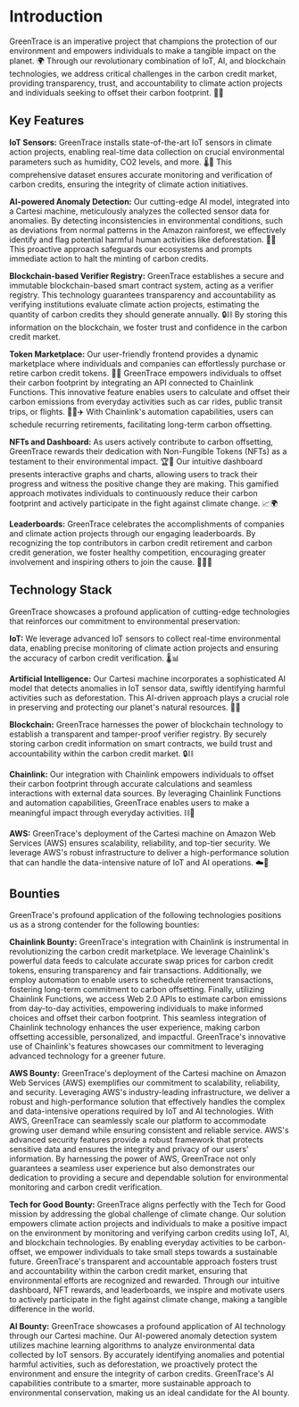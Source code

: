 # Introduction

GreenTrace is an imperative project that champions the protection of our environment and empowers individuals to make a tangible impact on the planet. 🌍 Through our revolutionary combination of IoT, AI, and blockchain technologies, we address critical challenges in the carbon credit market, providing transparency, trust, and accountability to climate action projects and individuals seeking to offset their carbon footprint. 🌱💪

## Key Features
**IoT Sensors:** GreenTrace installs state-of-the-art IoT sensors in climate action projects, enabling real-time data collection on crucial environmental parameters such as humidity, CO2 levels, and more. 🌡️🌿 This comprehensive dataset ensures accurate monitoring and verification of carbon credits, ensuring the integrity of climate action initiatives.

**AI-powered Anomaly Detection:** Our cutting-edge AI model, integrated into a Cartesi machine, meticulously analyzes the collected sensor data for anomalies. By detecting inconsistencies in environmental conditions, such as deviations from normal patterns in the Amazon rainforest, we effectively identify and flag potential harmful human activities like deforestation. 🚫🌳 This proactive approach safeguards our ecosystems and prompts immediate action to halt the minting of carbon credits.

**Blockchain-based Verifier Registry:** GreenTrace establishes a secure and immutable blockchain-based smart contract system, acting as a verifier registry. This technology guarantees transparency and accountability as verifying institutions evaluate climate action projects, estimating the quantity of carbon credits they should generate annually. 🔒⛓️ By storing this information on the blockchain, we foster trust and confidence in the carbon credit market.

**Token Marketplace:** Our user-friendly frontend provides a dynamic marketplace where individuals and companies can effortlessly purchase or retire carbon credit tokens. 🛒💸 GreenTrace empowers individuals to offset their carbon footprint by integrating an API connected to Chainlink Functions. This innovative feature enables users to calculate and offset their carbon emissions from everyday activities such as car rides, public transit trips, or flights. 🚗🚌✈️ With Chainlink's automation capabilities, users can schedule recurring retirements, facilitating long-term carbon offsetting.

**NFTs and Dashboard:** As users actively contribute to carbon offsetting, GreenTrace rewards their dedication with Non-Fungible Tokens (NFTs) as a testament to their environmental impact. 🏆🌱 Our intuitive dashboard presents interactive graphs and charts, allowing users to track their progress and witness the positive change they are making. This gamified approach motivates individuals to continuously reduce their carbon footprint and actively participate in the fight against climate change. 📈🌍

**Leaderboards:** GreenTrace celebrates the accomplishments of companies and climate action projects through our engaging leaderboards. By recognizing the top contributors in carbon credit retirement and carbon credit generation, we foster healthy competition, encouraging greater involvement and inspiring others to join the cause. 🥇🏢🌿

## Technology Stack
GreenTrace showcases a profound application of cutting-edge technologies that reinforces our commitment to environmental preservation:

**IoT:** We leverage advanced IoT sensors to collect real-time environmental data, enabling precise monitoring of climate action projects and ensuring the accuracy of carbon credit verification. 🌡️📊

**Artificial Intelligence:** Our Cartesi machine incorporates a sophisticated AI model that detects anomalies in IoT sensor data, swiftly identifying harmful activities such as deforestation. This AI-driven approach plays a crucial role in preserving and protecting our planet's natural resources. 🤖🌳

**Blockchain:** GreenTrace harnesses the power of blockchain technology to establish a transparent and tamper-proof verifier registry. By securely storing carbon credit information on smart contracts, we build trust and accountability within the carbon credit market. 🔒⛓️

**Chainlink:** Our integration with Chainlink empowers individuals to offset their carbon footprint through accurate calculations and seamless interactions with external data sources. By leveraging Chainlink Functions and automation capabilities, GreenTrace enables users to make a meaningful impact through everyday activities. ⛓️💪

**AWS:** GreenTrace's deployment of the Cartesi machine on Amazon Web Services (AWS) ensures scalability, reliability, and top-tier security. We leverage AWS's robust infrastructure to deliver a high-performance solution that can handle the data-intensive nature of IoT and AI operations. ☁️🚀

## Bounties
GreenTrace's profound application of the following technologies positions us as a strong contender for the following bounties:

**Chainlink Bounty:** GreenTrace's integration with Chainlink is instrumental in revolutionizing the carbon credit marketplace. We leverage Chainlink's powerful data feeds to calculate accurate swap prices for carbon credit tokens, ensuring transparency and fair transactions. Additionally, we employ automation to enable users to schedule retirement transactions, fostering long-term commitment to carbon offsetting. Finally, utilizing Chainlink Functions, we access Web 2.0 APIs to estimate carbon emissions from day-to-day activities, empowering individuals to make informed choices and offset their carbon footprint. This seamless integration of Chainlink technology enhances the user experience, making carbon offsetting accessible, personalized, and impactful. GreenTrace's innovative use of Chainlink's features showcases our commitment to leveraging advanced technology for a greener future.

**AWS Bounty:** GreenTrace's deployment of the Cartesi machine on Amazon Web Services (AWS) exemplifies our commitment to scalability, reliability, and security. Leveraging AWS's industry-leading infrastructure, we deliver a robust and high-performance solution that effectively handles the complex and data-intensive operations required by IoT and AI technologies. With AWS, GreenTrace can seamlessly scale our platform to accommodate growing user demand while ensuring consistent and reliable service. AWS's advanced security features provide a robust framework that protects sensitive data and ensures the integrity and privacy of our users' information. By harnessing the power of AWS, GreenTrace not only guarantees a seamless user experience but also demonstrates our dedication to providing a secure and dependable solution for environmental monitoring and carbon credit verification.

**Tech for Good Bounty:** GreenTrace aligns perfectly with the Tech for Good mission by addressing the global challenge of climate change. Our solution empowers climate action projects and individuals to make a positive impact on the environment by monitoring and verifying carbon credits using IoT, AI, and blockchain technologies. By enabling everyday activities to be carbon-offset, we empower individuals to take small steps towards a sustainable future. GreenTrace's transparent and accountable approach fosters trust and accountability within the carbon credit market, ensuring that environmental efforts are recognized and rewarded. Through our intuitive dashboard, NFT rewards, and leaderboards, we inspire and motivate users to actively participate in the fight against climate change, making a tangible difference in the world.

**AI Bounty:** GreenTrace showcases a profound application of AI technology through our Cartesi machine. Our AI-powered anomaly detection system utilizes machine learning algorithms to analyze environmental data collected by IoT sensors. By accurately identifying anomalies and potential harmful activities, such as deforestation, we proactively protect the environment and ensure the integrity of carbon credits. GreenTrace's AI capabilities contribute to a smarter, more sustainable approach to environmental conservation, making us an ideal candidate for the AI bounty.


